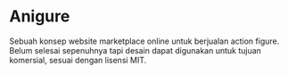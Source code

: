 # Anigure
Sebuah konsep website marketplace online untuk berjualan action figure. \
Belum selesai sepenuhnya tapi desain dapat digunakan untuk tujuan komersial, sesuai dengan lisensi MIT.
